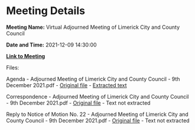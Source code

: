 # Meeting Details

**Meeting Name:** Virtual Adjourned Meeting of Limerick City and County Council

**Date and Time:** 2021-12-09 14:30:00

**[Link to Meeting](https://www.limerick.ie/council/whats-on/adjourned-meeting-limerick-city-and-county-council-0)**

Files: 

Agenda - Adjourned Meeting of Limerick City and County Council - 9th December 2021.pdf - [Original file](https://www.limerick.ie/sites/default/files/media/documents/2021-11/00-agenda-adjourned-meeting-09.12.2021.pdf) - [Extracted text](./Agenda%20-%C2%A0Adjourned%20Meeting%20of%20Limerick%20City%20and%20County%20Council%20-%209th%20December%202021.md)

Correspondence - Adjourned Meeting of Limerick City and County Council - 9th December 2021.pdf - [Original file](https://www.limerick.ie/sites/default/files/media/documents/2021-11/23-correspondence-_0.pdf) - Text not extracted

Reply to Notice of Motion No. 22 - Adjourned Meeting of Limerick City and County Council - 9th December 2021.pdf - [Original file](https://www.limerick.ie/sites/default/files/media/documents/2022-01/reply-to-notice-of-motion-no.-22.pdf) - Text not extracted

